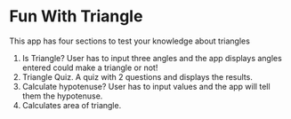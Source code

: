 # Fun With Triangle

This app has four sections to test your knowledge about triangles

1. Is Triangle?
   User has to input three angles and the app displays angles entered could make a triangle or not!
2. Triangle Quiz.
   A quiz with 2 questions and displays the results.
3. Calculate hypotenuse?
   User has to input values and the app will tell them the hypotenuse.
4. Calculates area of triangle.
